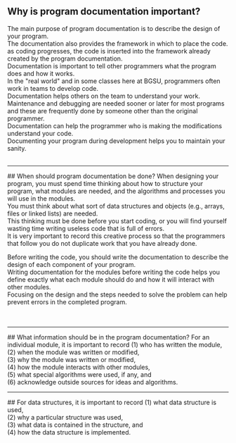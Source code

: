 ## Why is program documentation important?
The main purpose of program documentation is to describe the design of your program. <br>
The documentation also provides the framework in which to place the code. <br>
as coding progresses, the code is inserted into the framework already created by the program documentation.<br>
Documentation is important to tell other programmers what the program does and how it works. <br>
In the "real world" and in some classes here at BGSU, programmers often work in teams to develop code. <br>
Documentation helps others on the team to understand your work.<br>
Maintenance and debugging are needed sooner or later for most programs and these are frequently done by someone other than the original programmer. <br>
Documentation can help the programmer who is making the modifications understand your code.<br>
Documenting your program during development helps you to maintain your sanity.<br><br>
<hr>
## When should program documentation be done?
When designing your program, you must spend time thinking about how to structure your program, what modules are needed, and the algorithms and processes you will use in the modules. <br>
You must think about what sort of data structures and objects (e.g., arrays, files or linked lists) are needed. <br>
This thinking must be done before you start coding, or you will find yourself wasting time writing useless code that is full of errors. <br>
It is very important to record this creative process so that the programmers that follow you do not duplicate work that you have already done.<br>

Before writing the code, you should write the documentation to describe the design of each component of your program. <br>
Writing documentation for the modules before writing the code helps you define exactly what each module should do and how it will interact with other modules. <br>
Focusing on the design and the steps needed to solve the problem can help prevent errors in the completed program.<br><br><br>
<hr>
## What information should be in the program documentation?
For an individual module, it is important to record 
(1) who has written the module, <br>
(2) when the module was written or modified, <br>
(3) why the module was written or modified, <br>
(4) how the module interacts with other modules, <br>
(5) what special algorithms were used, if any, and <br>
(6) acknowledge outside sources for ideas and algorithms. <br>
<hr>
## For data structures, it is important to record 
(1) what data structure is used, <br>
(2) why a particular structure was used, <br>
(3) what data is contained in the structure, and <br>
(4) how the data structure is implemented.<br>
